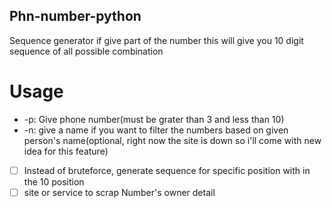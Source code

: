 ## Phn-number-python

Sequence generator if give part of the number this will give you 10 digit sequence of all possible combination

# Usage
 - -p: Give phone number(must be grater than 3 and less than 10)
 - -n: give a name if you want to filter the numbers based on given person's name(optional, right now the site is down so i'll come with new idea for this feature)
 
 * [ ] Instead of bruteforce, generate sequence for specific position with in the 10 position
 * [ ] site or service to scrap Number's owner detail
